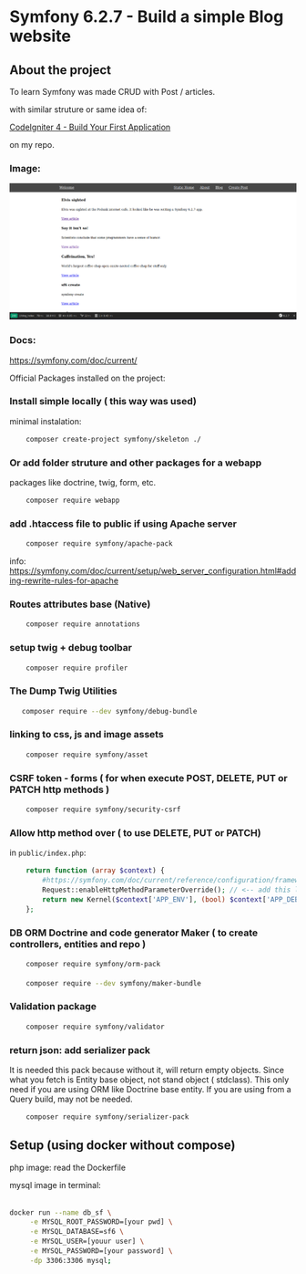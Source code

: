# Symfony 6.2.7 - Build a simple Blog website

## About the project

To learn Symfony was made CRUD with Post / articles.

with similar struture or same idea of:

[CodeIgniter 4 - Build Your First Application](https://github.com/ampmonteiro/ci4-build-your-first-App)

on my repo.

### Image:

![blog home](./blog_home.png)

### Docs:

https://symfony.com/doc/current/

Official Packages installed on the project:

### Install simple locally ( this way was used)

minimal instalation:

```bash
    composer create-project symfony/skeleton ./
```

### Or add folder struture and other packages for a webapp

packages like doctrine, twig, form, etc.

```bash
    composer require webapp
```

### add .htaccess file to public if using Apache server

```bash
    composer require symfony/apache-pack
```

info:
https://symfony.com/doc/current/setup/web_server_configuration.html#adding-rewrite-rules-for-apache

### Routes attributes base (Native)

```bash
    composer require annotations
```

### setup twig + debug toolbar

```bash
    composer require profiler
```

### The Dump Twig Utilities

```bash
   composer require --dev symfony/debug-bundle
```

### linking to css, js and image assets

```bash
    composer require symfony/asset
```

### CSRF token - forms ( for when execute POST, DELETE, PUT or PATCH http methods )

```bash
    composer require symfony/security-csrf
```

### Allow http method over ( to use DELETE, PUT or PATCH)

in `public/index.php`:

```php
    return function (array $context) {
        #https://symfony.com/doc/current/reference/configuration/framework.html#http-method-override
        Request::enableHttpMethodParameterOverride(); // <-- add this line
        return new Kernel($context['APP_ENV'], (bool) $context['APP_DEBUG']);
    };
```

### DB ORM Doctrine and code generator Maker ( to create controllers, entities and repo )

```bash
    composer require symfony/orm-pack

    composer require --dev symfony/maker-bundle
```

### Validation package

```bash
    composer require symfony/validator
```

### return json: add serializer pack

It is needed this pack because without it, will return empty objects.
Since what you fetch is Entity base object, not stand object ( stdclass).
This only need if you are using ORM like Doctrine base entity.
If you are using from a Query build, may not be needed.

```bash
    composer require symfony/serializer-pack
```

## Setup (using docker without compose)

php image: read the Dockerfile

mysql image in terminal:

```bash

docker run --name db_sf \
     -e MYSQL_ROOT_PASSWORD=[your pwd] \
     -e MYSQL_DATABASE=sf6 \
     -e MYSQL_USER=[youur user] \
     -e MYSQL_PASSWORD=[your password] \
     -dp 3306:3306 mysql;
```
